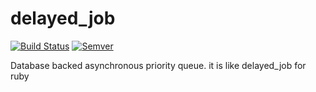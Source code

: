 delayed_job
===========

[![Build Status](https://travis-ci.org/runner-mei/GoBatis.svg?branch=master)](https://travis-ci.org/runner-mei/GoBatis)
[![Semver](http://img.shields.io/SemVer/0.9.1.png)](http://semver.org/spec/v0.9.1.html)

Database backed asynchronous priority queue. it is like delayed_job for ruby

